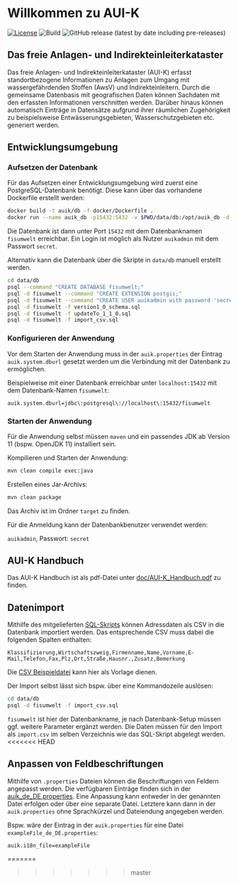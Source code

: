 # Willkommen zu AUI-K

[![License](https://img.shields.io/badge/License-LGPL%20v2.1-blue.svg)][license]
![Build](https://github.com/stadt-bielefeld/auik/workflows/Java%20CI/badge.svg)
![GitHub release (latest by date including pre-releases)](https://img.shields.io/github/v/release/stadt-bielefeld/auik?include_prereleases)

[license]:  https://tldrlegal.com/license/gnu-lesser-general-public-license-v2.1-(lgpl-2.1)
[sonarcube]: https://sonarcloud.io/dashboard?id=auik_prod%3Aauik_prod

## Das freie Anlagen- und Indirekteinleiterkataster

Das freie Anlagen- und Indirekteinleiterkataster (AUI-K) erfasst
standortbezogene Informationen zu Anlagen zum Umgang mit wassergefährdenden
Stoffen (AwsV) und Indirekteinleitern. Durch die gemeinsame Datenbasis mit
geografischen Daten können Sachdaten mit den erfassten Informationen
verschnitten werden. Darüber hinaus können automatisch Einträge in Datensätze
aufgrund ihrer räumlichen Zugehörigkeit zu beispielsweise
Entwässerungsgebieten, Wasserschutzgebieten etc. generiert werden.

## Entwicklungsumgebung

### Aufsetzen der Datenbank

Für das Aufsetzen einer Entwicklungsumgebung wird zuerst eine PostgreSQL-Datenbank benötigt.
Diese kann über das vorhandene Dockerfile erstellt werden:

```bash
docker build -t auik/db -f docker/Dockerfile .
docker run --name auik_db -p15432:5432 -v $PWD/data/db:/opt/auik_db -d auik/db
```

Die Datenbank ist dann unter Port `15432` mit dem Datenbanknamen `fisumwelt` erreichbar. Ein Login ist möglich als Nutzer `auikadmin` mit dem Passwort `secret`.

Alternativ kann die Datenbank über die Skripte in `data/db` manuell erstellt werden.

```bash
cd data/db
psql --command "CREATE DATABASE fisumwelt;"
psql -d fisumwelt --command "CREATE EXTENSION postgis;"
psql -d fisumwelt --command "CREATE USER auikadmin with password 'secret';"
psql -d fisumwelt -f version1_0_schema.sql
psql -d fisumwelt -f updateTo_1_1_0.sql
psql -d fisumwelt -f import_csv.sql
```

### Konfigurieren der Anwendung

Vor dem Starten der Anwendung muss in der `auik.properties` der Eintrag `auik.system.dburl` gesetzt werden um die Verbindung mit der Datenbank zu ermöglichen.

Beispielweise mit einer Datenbank erreichbar unter `localhost:15432` mit dem Datenbank-Namen `fisumwelt`:

```
auik.system.dburl=jdbc\:postgresql\://localhost\:15432/fisumwelt
```

### Starten der Anwendung

Für die Anwendung selbst müssen `maven` und ein passendes JDK ab Version 11 (bspw. OpenJDK 11) installiert sein.

Kompilieren und Starten der Anwendung:

```bash
mvn clean compile exec:java
```

Erstellen eines Jar-Archivs:

```bash
mvn clean package
```
Das Archiv ist im Ordner `target` zu finden.

Für die Anmeldung kann der Datenbankbenutzer verwendet werden:

`auikadmin`, Passwort: `secret`

## AUI-K Handbuch

Das AUI-K Handbuch ist als pdf-Datei unter [doc/AUI-K_Handbuch.pdf](doc/AUI-K_Handbuch.pdf) zu finden.

## Datenimport

Mithilfe des mitgelieferten [SQL-Skripts](data/db/import_csv.sql_) können Adressdaten als CSV in die Datenbank importiert werden.
Das entsprechende CSV muss dabei die folgenden Spalten enthalten:

```csv
Klassifizierung,Wirtschaftszweig,Firmenname,Name,Vorname,E-Mail,Telefon,Fax,Plz,Ort,Straße,Hausnr.,Zusatz,Bemerkung
```

Die [CSV Beispieldatei](data/db/import.csv) kann hier als Vorlage dienen.

Der Import selbst lässt sich bspw. über eine Kommandozeile auslösen:

```bash
cd data/db
psql -d fisumwelt -f import_csv.sql
```

`fisumwelt` ist hier der Datenbankname, je nach Datenbank-Setup müssen ggf. weitere Parameter ergänzt werden.
Die Daten müssen für den Import als `import.csv` im selben Verzeichnis wie das SQL-Skript abgelegt werden.
<<<<<<< HEAD

## Anpassen von Feldbeschriftungen

Mithilfe von `.properties` Dateien können die Beschriftungen von Feldern angepasst werden. Die verfügbaren Einträge finden sich in der [auik_de_DE.properties](src/de/bielefeld/umweltamt/aui/resources/auik_de_DE.properties).
Eine Anpassung kann entweder in der genannten Datei erfolgen oder über eine separate Datei. Letztere kann dann in der `auik.properties` ohne Sprachkürzel und Dateiendung angegeben werden.

Bspw. wäre der Eintrag in der `auik.properties` für eine Datei `exampleFile_de_DE.properties`:

```properties
auik.i18n_file=exampleFile
```
=======
>>>>>>> master

